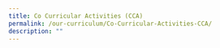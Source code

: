 ```yaml
---
title: Co Curricular Activities (CCA)
permalink: /our-curriculum/Co-Curricular-Activities-CCA/
description: ""
---
```

